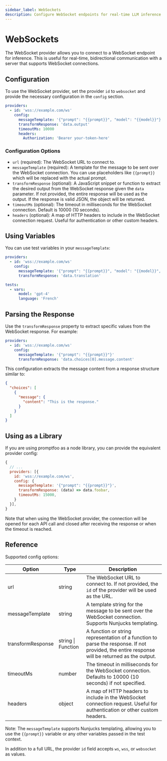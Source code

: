 ```yaml
---
sidebar_label: WebSockets
description: Configure WebSocket endpoints for real-time LLM inference with custom message templates, response parsing, and secure authentication for bidirectional API integration
---
```


# WebSockets

The WebSocket provider allows you to connect to a WebSocket endpoint for inference. This is useful for real-time, bidirectional communication with a server that supports WebSocket connections.

## Configuration

To use the WebSocket provider, set the provider `id` to `websocket` and provide the necessary configuration in the `config` section.

```yaml
providers:
  - id: 'wss://example.com/ws'
    config:
      messageTemplate: '{"prompt": "{{prompt}}", "model": "{{model}}"}'
      transformResponse: 'data.output'
      timeoutMs: 10000
      headers:
        Authorization: 'Bearer your-token-here'
```

### Configuration Options

- `url` (required): The WebSocket URL to connect to.
- `messageTemplate` (required): A template for the message to be sent over the WebSocket connection. You can use placeholders like `{{prompt}}` which will be replaced with the actual prompt.
- `transformResponse` (optional): A JavaScript snippet or function to extract the desired output from the WebSocket response given the `data` parameter. If not provided, the entire response will be used as the output. If the response is valid JSON, the object will be returned.
- `timeoutMs` (optional): The timeout in milliseconds for the WebSocket connection. Default is 10000 (10 seconds).
- `headers` (optional): A map of HTTP headers to include in the WebSocket connection request. Useful for authentication or other custom headers.

## Using Variables

You can use test variables in your `messageTemplate`:

```yaml
providers:
  - id: 'wss://example.com/ws'
    config:
      messageTemplate: '{"prompt": "{{prompt}}", "model": "{{model}}", "language": "{{language}}"}'
      transformResponse: 'data.translation'

tests:
  - vars:
      model: 'gpt-4'
      language: 'French'
```

## Parsing the Response

Use the `transformResponse` property to extract specific values from the WebSocket response. For example:

```yaml
providers:
  - id: 'wss://example.com/ws'
    config:
      messageTemplate: '{"prompt": "{{prompt}}"}'
      transformResponse: 'data.choices[0].message.content'
```

This configuration extracts the message content from a response structure similar to:

```json
{
  "choices": [
    {
      "message": {
        "content": "This is the response."
      }
    }
  ]
}
```

## Using as a Library

If you are using promptfoo as a node library, you can provide the equivalent provider config:

```js
{
  // ...
  providers: [{
    id: 'wss://example.com/ws',
    config: {
      messageTemplate: '{"prompt": "{{prompt}}"}',
      transformResponse: (data) => data.foobar,
      timeoutMs: 15000,
    }
  }],
}
```

Note that when using the WebSocket provider, the connection will be opened for each API call and closed after receiving the response or when the timeout is reached.

## Reference

Supported config options:

| Option            | Type               | Description                                                                                                                                   |
| ----------------- | ------------------ | --------------------------------------------------------------------------------------------------------------------------------------------- |
| url               | string             | The WebSocket URL to connect to. If not provided, the `id` of the provider will be used as the URL.                                           |
| messageTemplate   | string             | A template string for the message to be sent over the WebSocket connection. Supports Nunjucks templating.                                     |
| transformResponse | string \| Function | A function or string representation of a function to parse the response. If not provided, the entire response will be returned as the output. |
| timeoutMs         | number             | The timeout in milliseconds for the WebSocket connection. Defaults to 10000 (10 seconds) if not specified.                                    |
| headers           | object             | A map of HTTP headers to include in the WebSocket connection request. Useful for authentication or other custom headers.                      |

Note: The `messageTemplate` supports Nunjucks templating, allowing you to use the `{{prompt}}` variable or any other variables passed in the test context.

In addition to a full URL, the provider `id` field accepts `ws`, `wss`, or `websocket` as values.
